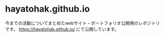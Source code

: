 # hayatohak.github.io

今までの活動についてまとめたwebサイト・ポートフォリオ公開用のレポジトリです。
https://hayatohak.github.io/ にて公開しています。
